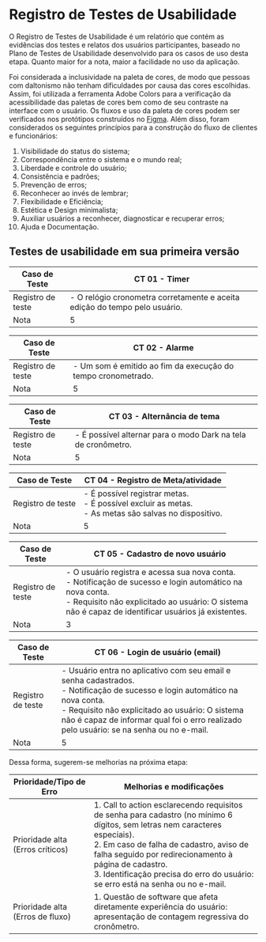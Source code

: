 # Registro de Testes de Usabilidade

O Registro de Testes de Usabilidade é um relatório que contém as evidências dos testes e relatos dos usuários participantes, baseado no Plano de Testes de Usabilidade desenvolvido para os casos de uso desta etapa. Quanto maior for a nota, maior a facilidade no uso da aplicação.

Foi considerada a inclusividade na paleta de cores, de modo que pessoas com daltonismo não tenham dificuldades por causa das cores escolhidas. Assim, foi utilizada a ferramenta Adobe Colors para a verificação da acessibilidade das paletas de cores bem como de seu contraste na interface com o usuário. Os fluxos e uso da paleta de cores podem ser verificados nos protótipos construídos no [Figma](https://www.figma.com/file/j3IXXF3Ovc3VrjcOi2mTeV/TimeUP?node-id=32%3A462). Além disso, foram considerados os seguintes princípios para a construção do fluxo de clientes e funcionários:

   1. Visibilidade do status do sistema;
   2. Correspondência entre o sistema e o mundo real;
   3. Liberdade e controle do usuário;
   4. Consistência e padrões;
   5. Prevenção de erros;
   6. Reconhecer ao invés de lembrar;
   7. Flexibilidade e Eficiência;
   8. Estética e Design minimalista;
   9. Auxiliar usuários a reconhecer, diagnosticar e recuperar erros;
   10. Ajuda e Documentação.


## Testes de usabilidade em sua primeira versão

| Caso de Teste | **CT 01 - Timer**                                                          |
| ------ |----------------------------------------------------------------------------|
| Registro de teste | - O relógio cronometra corretamente e aceita edição do tempo pelo usuário. |
| Nota | 5                                                                          | 


| Caso de Teste | **CT 02 - Alarme**                                                        |
| ------ |---------------------------------------------------------------------------|
| Registro de teste | - Um som é emitido ao fim da execução do tempo cronometrado. |
| Nota | 5                                                                         |

| Caso de Teste | **CT 03 - Alternância de tema**                               |
| ------ |---------------------------------------------------------------|
| Registro de teste | - É possível alternar para o modo Dark na tela de cronômetro. |
| Nota | 5                                                             |


| Caso de Teste | **CT 04 - Registro de Meta/atividade**                                                                        |
| ------ |---------------------------------------------------------------------------------------------------------------|
| Registro de teste | - É possível registrar metas. <br> - É possível excluir as metas.  <br> - As metas são salvas no dispositivo. |
| Nota | 5                                                                                                             


| Caso de Teste | **CT 05 - Cadastro de novo usuário**                                                                                                                                                                                     |
| ------ |--------------------------------------------------------------------------------------------------------------------------------------------------------------------------------------------------------------------------|
| Registro de teste | - O usuário registra e acessa sua nova conta. <br> - Notificação de sucesso e login automático na nova conta.  <br> - Requisito não explicitado ao usuário: O sistema não é capaz de identificar usuários já existentes. |
| Nota | 3                                                                                                                                                                                                                       |


| Caso de Teste | **CT 06 - Login de usuário (email)**                                                                                                                                                                                                                                               |
| ------ |------------------------------------------------------------------------------------------------------------------------------------------------------------------------------------------------------------------------------------------------------------------------------------|
| Registro de teste | - Usuário entra no aplicativo com seu email e senha cadastrados. <br> - Notificação de sucesso e login automático na nova conta.  <br> - Requisito não explicitado ao usuário: O sistema não é capaz de informar qual foi o erro realizado pelo usuário: se na senha ou no e-mail. |
| Nota | 5                                                                                                                                                                                                                                                                                  |

Dessa forma, sugerem-se melhorias na próxima etapa:

| Prioridade/Tipo de Erro | Melhorias e modificações                                                                                                                                                                                                                                                                                                   |
| ------ |----------------------------------------------------------------------------------------------------------------------------------------------------------------------------------------------------------------------------------------------------------------------------------------------------------------------------|
| Prioridade alta (Erros críticos) | 1. Call to action esclarecendo requisitos de senha para cadastro (no mínimo 6 dígitos, sem letras nem caracteres especiais). <br> 2. Em caso de falha de cadastro, aviso de falha seguido por redirecionamento à página de cadastro. <br> 3. Identificação precisa do erro do usuário: se erro está na senha ou no e-mail. |
| Prioridade alta (Erros de fluxo) | 1. Questão de software que afeta diretamente experiência do usuário: apresentação de contagem regressiva do cronômetro.                                                                                                                                                                                                    |

